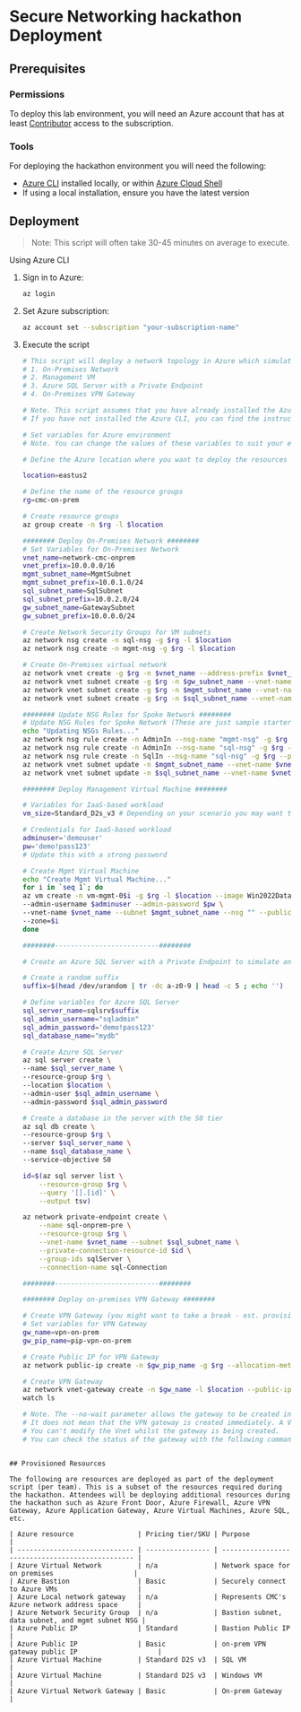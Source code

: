 # Secure Networking hackathon Deployment

## Prerequisites

### Permissions

To deploy this lab environment, you will need an Azure account that has at least [Contributor](https://docs.microsoft.com/azure/role-based-access-control/built-in-roles#contributor) access to the subscription.

### Tools

For deploying the hackathon environment you will need the following:

- [Azure CLI](https://learn.microsoft.com/cli/azure/install-azure-cli) installed locally, or within [Azure Cloud Shell](https://learn.microsoft.com/azure/cloud-shell/overview)
- If using a local installation, ensure you have the latest version

## Deployment

> Note: This script will often take 30-45 minutes on average to execute.

Using Azure CLI

1.  Sign in to Azure:

    ```sh
    az login
    ```

2.  Set Azure subscription:

    ```sh
    az account set --subscription "your-subscription-name"
    ```

3. Execute the script

    ```sh
    # This script will deploy a network topology in Azure which simulate an on-premises DC. It will create the following resources:
    # 1. On-Premises Network
    # 2. Management VM
    # 3. Azure SQL Server with a Private Endpoint
    # 4. On-Premises VPN Gateway

    # Note. This script assumes that you have already installed the Azure CLI and are logged in to your Azure account.
    # If you have not installed the Azure CLI, you can find the instructions here: https://docs.microsoft.com/en-us/cli/azure/install-azure-cli

    # Set variables for Azure environment
    # Note. You can change the values of these variables to suit your environment.

    # Define the Azure location where you want to deploy the resources

    location=eastus2

    # Define the name of the resource groups
    rg=cmc-on-prem

    # Create resource groups
    az group create -n $rg -l $location

    ######## Deploy On-Premises Network ########
    # Set Variables for On-Premises Network
    vnet_name=network-cmc-onprem
    vnet_prefix=10.0.0.0/16
    mgmt_subnet_name=MgmtSubnet
    mgmt_subnet_prefix=10.0.1.0/24
    sql_subnet_name=SqlSubnet
    sql_subnet_prefix=10.0.2.0/24
    gw_subnet_name=GatewaySubnet
    gw_subnet_prefix=10.0.0.0/24

    # Create Network Security Groups for VM subnets
    az network nsg create -n sql-nsg -g $rg -l $location
    az network nsg create -n mgmt-nsg -g $rg -l $location

    # Create On-Premises virtual network
    az network vnet create -g $rg -n $vnet_name --address-prefix $vnet_prefix -l $location
    az network vnet subnet create -g $rg -n $gw_subnet_name --vnet-name $vnet_name --address-prefix $gw_subnet_prefix
    az network vnet subnet create -g $rg -n $mgmt_subnet_name --vnet-name $vnet_name --address-prefix $mgmt_subnet_prefix --network-security-group mgmt-nsg
    az network vnet subnet create -g $rg -n $sql_subnet_name --vnet-name $vnet_name --address-prefix $sql_subnet_prefix --network-security-group sql-nsg

    ######## Update NSG Rules for Spoke Network ########
    # Update NSG Rules for Spoke Network (These are just sample starter rules. You will need to update them to allow and deny your specific traffic.)
    echo "Updating NSGs Rules..."
    az network nsg rule create -n AdminIn --nsg-name "mgmt-nsg" -g $rg --priority 1000 --destination-port-ranges 22 3389 --access Allow --protocol Tcp -o none
    az network nsg rule create -n AdminIn --nsg-name "sql-nsg" -g $rg --priority 1000 --destination-port-ranges 22 3389 --access Allow --protocol Tcp -o none
    az network nsg rule create -n SqlIn --nsg-name "sql-nsg" -g $rg --priority 1010 --destination-port-ranges 1433 --access Allow --protocol Tcp -o none
    az network vnet subnet update -n $mgmt_subnet_name --vnet-name $vnet_name -g $rg --network-security-group mgmt-nsg -o none
    az network vnet subnet update -n $sql_subnet_name --vnet-name $vnet_name -g $rg --network-security-group sql-nsg -o none

    ######## Deploy Management Virtual Machine ########

    # Variables for IaaS-based workload
    vm_size=Standard_D2s_v3 # Depending on your scenario you may want to use a different VM size

    # Credentials for IaaS-based workload
    adminuser='demouser'
    pw='demo!pass123'
    # Update this with a strong password

    # Create Mgmt Virtual Machine
    echo "Create Mgmt Virtual Machine..."
    for i in `seq 1`; do
    az vm create -n vm-mgmt-0$i -g $rg -l $location --image Win2022Datacenter --size $vm_size \
    --admin-username $adminuser --admin-password $pw \
    --vnet-name $vnet_name --subnet $mgmt_subnet_name --nsg "" --public-ip-address "" \
    --zone=$i
    done

    ########--------------------------########

    # Create an Azure SQL Server with a Private Endpoint to simulate an on-premises SQL Server

    # Create a random suffix
    suffix=$(head /dev/urandom | tr -dc a-z0-9 | head -c 5 ; echo '')

    # Define variables for Azure SQL Server
    sql_server_name=sqlsrv$suffix
    sql_admin_username="sqladmin"
    sql_admin_password='demo!pass123'
    sql_database_name="mydb"

    # Create Azure SQL Server
    az sql server create \
    --name $sql_server_name \
    --resource-group $rg \
    --location $location \
    --admin-user $sql_admin_username \
    --admin-password $sql_admin_password

    # Create a database in the server with the S0 tier
    az sql db create \
    --resource-group $rg \
    --server $sql_server_name \
    --name $sql_database_name \
    --service-objective S0

    id=$(az sql server list \
        --resource-group $rg \
        --query '[].[id]' \
        --output tsv)

    az network private-endpoint create \
        --name sql-onprem-pre \
        --resource-group $rg \
        --vnet-name $vnet_name --subnet $sql_subnet_name \
        --private-connection-resource-id $id \
        --group-ids sqlServer \
        --connection-name sql-Connection

    ########--------------------------########

    ######## Deploy on-premises VPN Gateway ########

    # Create VPN Gateway (you might want to take a break - est. provisioning time is 30-40mins)
    # Set variables for VPN Gateway
    gw_name=vpn-on-prem
    gw_pip_name=pip-vpn-on-prem

    # Create Public IP for VPN Gateway
    az network public-ip create -n $gw_pip_name -g $rg --allocation-method Static

    # Create VPN Gateway
    az network vnet-gateway create -n $gw_name -l $location --public-ip-address $gw_pip_name -g $rg --vnet $vnet_name --gateway-type Vpn --sku VpnGw1 --vpn-type RouteBased --no-wait
    watch ls

    # Note. The --no-wait parameter allows the gateway to be created in the background.
    # It does not mean that the VPN gateway is created immediately. A VPN gateway can take 45 minutes or more to create. 
    # You can't modify the Vnet whilst the gateway is being created.
    # You can check the status of the gateway with the following command: az network vnet-gateway list -g $rg -o table
```

## Provisioned Resources

The following are resources are deployed as part of the deployment script (per team). This is a subset of the resources required during the hackathon. Attendees will be deploying additional resources during the hackathon such as Azure Front Door, Azure Firewall, Azure VPN Gateway, Azure Application Gateway, Azure Virtual Machines, Azure SQL, etc.

| Azure resource                | Pricing tier/SKU | Purpose                                          |
| ----------------------------- | ---------------- | ------------------------------------------------ |
| Azure Virtual Network         | n/a              | Network space for on premises                    |
| Azure Bastion                 | Basic            | Securely connect to Azure VMs                    |
| Azure Local network gateway   | n/a              | Represents CMC's Azure network address space     |
| Azure Network Security Group  | n/a              | Bastion subnet, data subnet, and mgmt subnet NSG |
| Azure Public IP               | Standard         | Bastion Public IP                                |
| Azure Public IP               | Basic            | on-prem VPN gateway public IP                    |
| Azure Virtual Machine         | Standard D2S v3  | SQL VM                                           |
| Azure Virtual Machine         | Standard D2S v3  | Windows VM                                       |
| Azure Virtual Network Gateway | Basic            | On-prem Gateway                                  |
